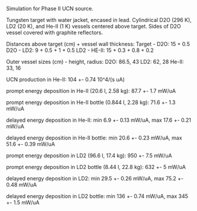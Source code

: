 Simulation for Phase II UCN source.

Tungsten target with water jacket, encased in lead.
Cylindrical D2O (296 K), LD2 (20 K), and He-II (1 K) vessels centered above target.
Sides of D2O vessel covered with graphite reflectors.

Distances above target (cm) + vessel wall thickness:
Target - D2O: 15 + 0.5
D2O - LD2: 9 + 0.5 + 1 + 0.5
LD2 - HE-II: 15 + 0.3 + 0.8 + 0.2

Outer vessel sizes (cm) - height, radius:
D2O: 86.5, 43
LD2: 62, 28
He-II: 33, 16

UCN production in He-II:
104 +- 0.74 10^4/(s uA)

prompt energy deposition in He-II (20.6 l, 2.58 kg):
87.7 +- 1.7 mW/uA

prompt energy deposition in He-II bottle (0.844 l, 2.28 kg):
71.6 +- 1.3 mW/uA

delayed energy deposition in He-II:
min 6.9 +- 0.13 mW/uA, max 17.6 +- 0.21 mW/uA

delayed energy deposition in He-II bottle:
min 20.6 +- 0.23 mW/uA, max 51.6 +- 0.39 mW/uA

prompt energy deposition in LD2 (96.6 l, 17.4 kg):
950 +- 7.5 mW/uA

prompt energy deposition in LD2 bottle (8.44 l, 22.8 kg):
632 +- 5 mW/uA

delayed energy deposition in LD2:
min 29.5 +- 0.26 mW/uA, max 75.2 +- 0.48 mW/uA

delayed energy deposition in LD2 bottle:
min 136 +- 0.74 mW/uA, max 345 +- 1.5 mW/uA

